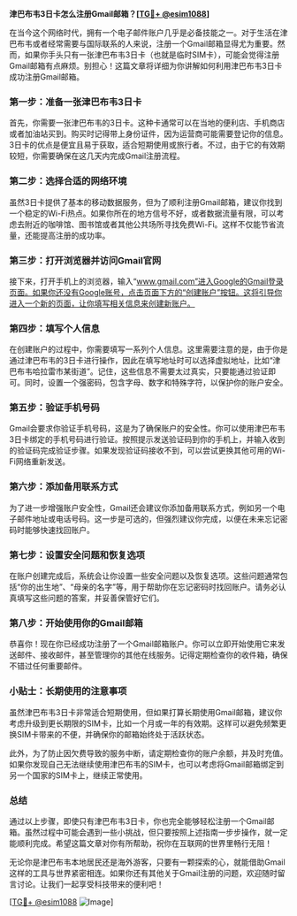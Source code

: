 **津巴布韦3日卡怎么注册Gmail邮箱？[[TG💪+ @esim1088](https://t.me/s/esim1088)]**

在当今这个网络时代，拥有一个电子邮件账户几乎是必备技能之一。对于生活在津巴布韦或者经常需要与国际联系的人来说，注册一个Gmail邮箱显得尤为重要。然而，如果你手头只有一张津巴布韦3日卡（也就是临时SIM卡），可能会觉得注册Gmail邮箱有点麻烦。别担心！这篇文章将详细为你讲解如何利用津巴布韦3日卡成功注册Gmail邮箱。

### 第一步：准备一张津巴布韦3日卡

首先，你需要一张津巴布韦的3日卡。这种卡通常可以在当地的便利店、手机商店或者加油站买到。购买时记得带上身份证件，因为运营商可能需要登记你的信息。3日卡的优点是便宜且易于获取，适合短期使用或旅行者。不过，由于它的有效期较短，你需要确保在这几天内完成Gmail注册流程。

### 第二步：选择合适的网络环境

虽然3日卡提供了基本的移动数据服务，但为了顺利注册Gmail邮箱，建议你找到一个稳定的Wi-Fi热点。如果你所在的地方信号不好，或者数据流量有限，可以考虑去附近的咖啡馆、图书馆或者其他公共场所寻找免费Wi-Fi。这样不仅能节省流量，还能提高注册的成功率。

### 第三步：打开浏览器并访问Gmail官网

接下来，打开手机上的浏览器，输入“www.gmail.com”进入Google的Gmail登录页面。如果你还没有Google账号，点击页面下方的“创建账户”按钮。这将引导你进入一个新的页面，让你填写相关信息来创建新账户。

### 第四步：填写个人信息

在创建账户的过程中，你需要填写一系列个人信息。这里需要注意的是，由于你是通过津巴布韦的3日卡进行操作，因此在填写地址时可以选择虚拟地址，比如“津巴布韦哈拉雷市某街道”。记住，这些信息不需要太过真实，只要能通过验证即可。同时，设置一个强密码，包含字母、数字和特殊字符，以保护你的账户安全。

### 第五步：验证手机号码

Gmail会要求你验证手机号码，这是为了确保账户的安全性。你可以使用津巴布韦3日卡绑定的手机号码进行验证。按照提示发送验证码到你的手机上，并输入收到的验证码完成验证步骤。如果发现验证码接收不到，可以尝试更换其他可用的Wi-Fi网络重新发送。

### 第六步：添加备用联系方式

为了进一步增强账户安全性，Gmail还会建议你添加备用联系方式，例如另一个电子邮件地址或电话号码。这一步是可选的，但强烈建议你完成，以便在未来忘记密码时能够快速找回账户。

### 第七步：设置安全问题和恢复选项

在账户创建完成后，系统会让你设置一些安全问题以及恢复选项。这些问题通常包括“你的出生地”、“母亲的名字”等，用于帮助你在忘记密码时找回账户。请务必认真填写这些问题的答案，并妥善保管好它们。

### 第八步：开始使用你的Gmail邮箱

恭喜你！现在你已经成功注册了一个Gmail邮箱账户。你可以立即开始使用它来发送邮件、接收邮件，甚至管理你的其他在线服务。记得定期检查你的收件箱，确保不错过任何重要邮件。

### 小贴士：长期使用的注意事项

虽然津巴布韦3日卡非常适合短期使用，但如果打算长期使用Gmail邮箱，建议你考虑升级到更长期限的SIM卡，比如一个月或一年的有效期。这样可以避免频繁更换SIM卡带来的不便，并确保你的邮箱始终处于活跃状态。

此外，为了防止因欠费导致的服务中断，请定期检查你的账户余额，并及时充值。如果你发现自己无法继续使用津巴布韦的SIM卡，也可以考虑将Gmail邮箱绑定到另一个国家的SIM卡上，继续正常使用。

### 总结

通过以上步骤，即使只有津巴布韦3日卡，你也完全能够轻松注册一个Gmail邮箱。虽然过程中可能会遇到一些小挑战，但只要按照上述指南一步步操作，就一定能顺利完成。希望这篇文章对你有所帮助，祝你在互联网的世界里畅行无阻！

无论你是津巴布韦本地居民还是海外游客，只要有一颗探索的心，就能借助Gmail这样的工具与世界紧密相连。如果你还有其他关于Gmail注册的问题，欢迎随时留言讨论。让我们一起享受科技带来的便利吧！

[[TG💪+ @esim1088](https://t.me/s/esim1088) ![Image](https://i.postimg.cc/4NQfJmqS/Snipaste-2025-05-13-00-14-12.png)]